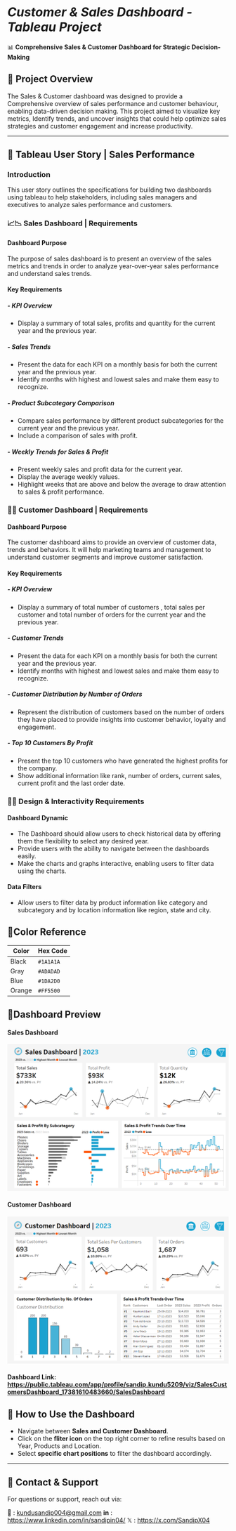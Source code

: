 # *Customer & Sales Dashboard - Tableau Project*
📊 **Comprehensive Sales & Customer Dashboard for Strategic Decision-Making**  

## 📍 Project Overview
The Sales & Customer dashboard was designed to provide a Comprehensive overview of sales performance and customer behaviour, enabling data-driven decision making. This project aimed to visualize key metrics, Identify trends, and uncover insights that could help optimize sales strategies and customer engagement and increase productivity.  

---

## 📍 Tableau User Story | Sales Performance
### **Introduction**
This user story outlines the specifications for building two dashboards using tableau to help stakeholders, including sales managers and executives to analyze sales performance and customers. 
### **📈📉 Sales Dashboard | Requirements**
#### **Dashboard Purpose**
The purpose of sales dashboard is to present an overview of the sales metrics and trends in order to analyze year-over-year sales performance and understand sales trends.
#### **Key Requirements**
##### **- KPI Overview**
- Display a summary of total sales, profits and quantity for the current year and the previous year.
##### **- Sales Trends**
- Present the data for each KPI on a monthly basis for both the current year and the previous year.  
- Identify months with highest and lowest sales and make them easy to recognize.  
##### **- Product Subcategory Comparison**
- Compare sales performance by different product subcategories for the current year and the previous year.  
- Include a comparison of sales with profit.
##### **- Weekly Trends for Sales & Profit**
- Present weekly sales and profit data for the current year.
- Display the average weekly values.
- Highlight weeks that are above and below the average to draw attention to sales & profit performance.

### **👥📇 Customer Dashboard | Requirements**
#### **Dashboard Purpose**
The customer dashboard aims to provide an overview of customer data, trends and behaviors. It will help marketing teams and management to understand customer segments and improve customer satisfaction.
#### **Key Requirements**
##### **- KPI Overview**
- Display a summary of total number of customers , total sales per customer and total number of orders for the current year and the previous year.
##### **- Customer Trends**
- Present the data for each KPI on a monthly basis for both the current year and the previous year.
- Identify months with highest and lowest sales and make them easy to recognize.
##### **- Customer Distribution by Number of Orders**
- Represent the distribution of customers based on the number of orders they have placed to provide insights into customer behavior, loyalty and engagement.
##### **- Top 10 Customers By Profit**
- Present the top 10 customers who have generated the highest profits for the company.
- Show additional information like rank, number of orders, current sales, current profit and the last order date.

### **👨‍💻 Design & Interactivity Requirements**
#### **Dashboard Dynamic**
- The Dashboard should allow users to check historical data by offering them the flexibility to select any desired year.
- Provide users with the ability to navigate between the dashboards easily.
- Make the charts and graphs interactive, enabling users to filter data using the charts.
#### **Data Filters**
- Allow users to filter data by product information like category and subcategory and by location information like region, state and city.

## 📌Color Reference

| Color           | Hex Code  |
|---------------|----------|
| Black         | `#1A1A1A` |
| Gray     | `#ADADAD` |
| Blue  | `#1DA2D0` |
| Orange  | `#FF5500` |

## 📌Dashboard Preview
#### Sales Dashboard
![Sales](https://github.com/SandipGit04/Sales-Customers-Dashboard/blob/main/Dashboard%20Images/Sales%20Dashboard.png)
#### Customer Dashboard
![Customer](https://github.com/SandipGit04/Sales-Customers-Dashboard/blob/main/Dashboard%20Images/Customer%20Dashboard.png)
#### **Dashboard Link:** https://public.tableau.com/app/profile/sandip.kundu5209/viz/SalesCustomersDashboard_17381610483660/SalesDashboard

## 📌 How to Use the Dashboard
- Navigate between **Sales and Customer Dashboard**.
- Click on the **fliter icon** on the top right corner to refine results based on Year, Products and Location.
- Select **specific chart positions** to filter the dashboard accordingly.
---

## 📌 Contact & Support
For questions or support, reach out via:

📩 : kundusandip004@gmail.com
**in** : https://www.linkedin.com/in/sandipin04/
𝕏 : https://x.com/SandipX04

